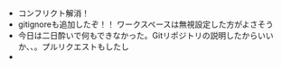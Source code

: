 - コンフリクト解消！
- gitignoreも追加したぞ！！
  ワークスペースは無視設定した方がよさそう
- 今日は二日酔いで何もできなかった。Gitリポジトリの説明したからいいか、、。プルリクエストもしたし
- 